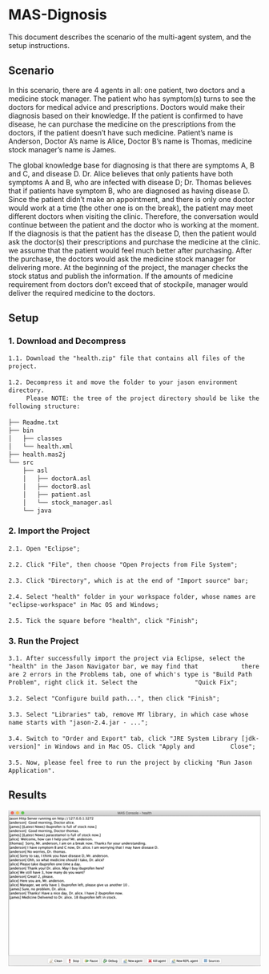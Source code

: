 # MAS-Dignosis

This document describes the scenario of the multi-agent system, and the setup instructions.

## Scenario

In this scenario, there are 4 agents in all: one patient, two doctors and a medicine stock manager. The patient who has symptom(s) turns to see the doctors for medical advice and prescriptions. Doctors would make their diagnosis based on their knowledge. If the patient is confirmed to have disease, he can purchase the medicine on the prescriptions from the doctors, if the patient doesn’t have such medicine. Patient’s name is Anderson, Doctor A’s name is Alice, Doctor B’s name is Thomas, medicine stock manager’s name is James.

The global knowledge base for diagnosing is that there are symptoms A, B and C, and disease D. Dr. Alice believes that only patients have both symptoms A and B, who are infected with disease D; Dr. Thomas believes that if patients have symptom B, who are diagnosed as having disease D. Since the patient didn’t make an appointment, and there is only one doctor would work at a time (the other one is on the break), the patient may meet different doctors when visiting the clinic. Therefore, the conversation would continue between the patient and the doctor who is working at the moment. If the diagnosis is that the patient has the disease D, then the patient would ask the doctor(s) their prescriptions and purchase the medicine at the clinic. we assume that the patient would feel much better after purchasing. After the purchase, the doctors would ask the medicine stock manager for delivering more. At the beginning of the project, the manager checks the stock status and publish the information. If the amounts of medicine requirement from doctors don’t exceed that of stockpile, manager would deliver the required medicine to the doctors.


## Setup
### 1. Download and Decompress
    1.1. Download the "health.zip" file that contains all files of the project.

    1.2. Decompress it and move the folder to your jason environment directory.
         Please NOTE: the tree of the project directory should be like the following structure:
    
    ├── Readme.txt
    ├── bin
    │   ├── classes
    │   └── health.xml
    ├── health.mas2j
    └── src
        ├── asl
        │   ├── doctorA.asl
        │   ├── doctorB.asl
        │   ├── patient.asl
        │   └── stock_manager.asl
        └── java
    
### 2. Import the Project
    2.1. Open "Eclipse";
    
    2.2. Click "File", then choose "Open Projects from File System";
    
    2.3. Click "Directory", which is at the end of "Import source" bar;
    
    2.4. Select "health" folder in your workspace folder, whose names are "eclipse-workspace" in Mac OS and Windows;
    
    2.5. Tick the square before "health", click "Finish";


### 3. Run the Project
    3.1. After successfully import the project via Eclipse, select the "health" in the Jason Navigator bar, we may find that            there are 2 errors in the Problems tab, one of which's type is "Build Path Problem", right click it. Select the                "Quick Fix";
    
    3.2. Select "Configure build path...", then click "Finish";
    
    3.3. Select "Libraries" tab, remove MY library, in which case whose name starts with "jason-2.4.jar - ...";
    
    3.4. Switch to "Order and Export" tab, click "JRE System Library [jdk-version]" in Windows and in Mac OS. Click "Apply and          Close";
    
    3.5. Now, please feel free to run the project by clicking "Run Jason Application".

## Results

<p align="center">
  <img src="Result.png">
</p>
